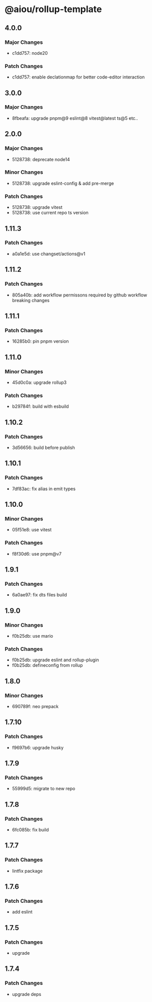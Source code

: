 # @aiou/rollup-template

## 4.0.0

### Major Changes

- c1dd757: node20

### Patch Changes

- c1dd757: enable declationmap for better code-editor interaction

## 3.0.0

### Major Changes

- 8fbeafa: upgrade pnpm@9 eslint@8 vitest@latest ts@5 etc..

## 2.0.0

### Major Changes

- 5128738: deprecate node14

### Minor Changes

- 5128738: upgrade eslint-config & add pre-merge

### Patch Changes

- 5128738: upgrade vitest
- 5128738: use current repo ts version

## 1.11.3

### Patch Changes

- a0a1e5d: use changset/actions@v1

## 1.11.2

### Patch Changes

- 805a40b: add workflow permissons required by github workflow breaking changes

## 1.11.1

### Patch Changes

- 16285b0: pin pnpm version

## 1.11.0

### Minor Changes

- 45d0c0a: upgrade rollup3

### Patch Changes

- b29784f: build with esbuild

## 1.10.2

### Patch Changes

- 3d56656: build before publish

## 1.10.1

### Patch Changes

- 7df83ac: fix alias in emit types

## 1.10.0

### Minor Changes

- 05f51e8: use vitest

### Patch Changes

- f8f30d6: use pnpm@v7

## 1.9.1

### Patch Changes

- 6a0ae97: fix dts files build

## 1.9.0

### Minor Changes

- f0b25db: use mario

### Patch Changes

- f0b25db: upgrade eslint and rollup-plugin
- f0b25db: defineconfig from rollup

## 1.8.0

### Minor Changes

- 690789f: neo prepack

## 1.7.10

### Patch Changes

- f9697b6: upgrade husky

## 1.7.9

### Patch Changes

- 55999d5: migrate to new repo

## 1.7.8

### Patch Changes

- 6fc085b: fix build

## 1.7.7

### Patch Changes

- lintfix package

## 1.7.6

### Patch Changes

- add eslint

## 1.7.5

### Patch Changes

- upgrade

## 1.7.4

### Patch Changes

- upgrade deps
